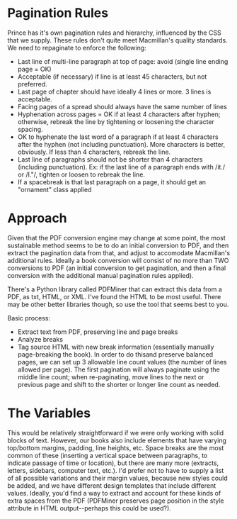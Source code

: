 # Pagination Rules

Prince has it's own pagination rules and hierarchy, influenced by the CSS that we supply. These rules don't quite meet Macmillan's quality standards. We need to repaginate to enforce the following:

* Last line of multi-line paragraph at top of page: avoid (single line ending page = OK)
* Acceptable (if necessary) if line is at least 45 characters, but not preferred.
* Last page of chapter should have ideally 4 lines or more. 3 lines is acceptable.
* Facing pages of a spread should always have the same number of lines
* Hyphenation across pages = OK if at least 4 characters after hyphen; otherwise, rebreak the line by tightening or loosening the character spacing.
* OK to hyphenate the last word of a paragraph if at least 4 characters after the hyphen (not including punctuation). More characters is better, obviously. If less than 4 characters, rebreak the line.
* Last line of paragraphs should not be shorter than 4 characters (including punctuation). Ex: if the last line of a paragraph ends with /it./ or /I."/, tighten or loosen to rebreak the line. 
* If a spacebreak is that last paragraph on a page, it should get an "ornament" class applied

# Approach

Given that the PDF conversion engine may change at some point, the most sustainable method seems to be to do an initial conversion to PDF, and then extract the pagination data from that, and adjust to accomodate Macmillan's additional rules. Ideally a book conversion will consist of no more than TWO conversions to PDF (an initial conversion to get pagination, and then a final conversion with the additional manual pagination rules applied).

There's a Python library called PDFMiner that can extract this data from a PDF, as txt, HTML, or XML. I've found the HTML to be most useful. There may be other better libraries though, so use the tool that seems best to you.

Basic process:

* Extract text from PDF, preserving line and page breaks
* Analyze breaks
* Tag source HTML with new break information (essentially manually page-breaking the book). In order to do thisand preserve balanced pages, we can set up 3 allowable line count values (the number of lines allowed per page). The first pagination will always paginate using the middle line count; when re-paginating, move lines to the next or previous page and shift to the shorter or longer line count as needed.

# The Variables

This would be relatively straightforward if we were only working with solid blocks of text. However, our books also include elements that have varying top/bottom margins, padding, line heights, etc. Space breaks are the most common of these (inserting a vertical space between paragraphs, to indicate passage of time or location), but there are many more (extracts, letters, sidebars, computer text, etc.). I'd prefer not to have to supply a list of all possible variations and their margin values, because new styles could be added, and we have different design templates that include different values. Ideally, you'd find a way to extract and account for these kinds of extra spaces from the PDF (PDFMiner preserves page position in the style attribute in HTML output--perhaps this could be used?).